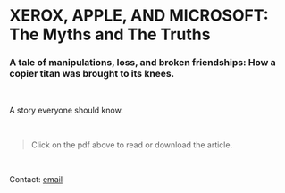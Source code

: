 # XEROX, APPLE, AND MICROSOFT: The Myths and The Truths


### A tale of manipulations, loss, and broken friendships: How a copier titan was brought to its knees.


<br>

A story everyone should know. 

<br>

> Click on the pdf above to read or download the article.

<br>

Contact: [email](mailto:suvankar_das@outlook.com)
